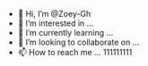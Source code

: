 - 👋 Hi, I’m @Zoey-Gh
- 👀 I’m interested in ...
- 🌱 I’m currently learning ...
- 💞️ I’m looking to collaborate on ...
- 📫 How to reach me ...
111111111
<!---
Zoey-Gh/Zoey-Gh is a ✨ special ✨ repository because its `README.md` (this file) appears on your GitHub profile.
You can click the Preview link to take a look at your changes.
--->
